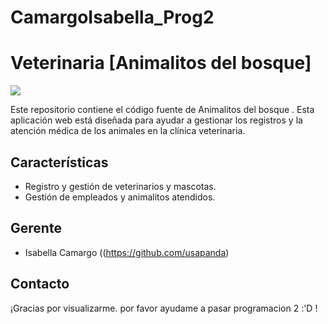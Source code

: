 # CamargoIsabella_Prog2
# Veterinaria [Animalitos del bosque]

<img src="https://img.freepik.com/vector-gratis/veterinario-muchos-tipos-animales_1308-65733.jpg?w=2000">



Este repositorio contiene el código fuente de Animalitos del bosque . Esta aplicación web está diseñada para ayudar a gestionar los registros y la atención médica de los animales en la clínica veterinaria.

## Características

- Registro y gestión de veterinarios y mascotas.
- Gestión de empleados y animalitos atendidos.


## Gerente

- Isabella Camargo ((https://github.com/usapanda)


## Contacto


¡Gracias por visualizarme. por favor ayudame a pasar programacion 2 :'D !
